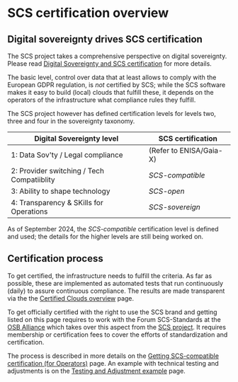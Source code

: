 # SCS certification overview

## Digital sovereignty drives SCS certification

The SCS project takes a comprehensive perspective on digital sovereignty.
Please read [Digital Sovereignty and SCS certification](digisov-and-cert)
for more details.

The basic level, control over data that at least allows to comply with the
European GDPR regulation, is *not* certified by SCS; while the SCS software
makes it easy to build (local) clouds that fulfill these, it depends on the
operators of the infrastructure what compliance rules they fulfill.

The SCS project however has defined certification levels for levels two,
three and four in the sovereignty taxonomy.

| Digital Sovereignty level         | SCS certification         |
|-----------------------------------|---------------------------|
| 1: Data Sov'ty / Legal compliance | (Refer to ENISA/Gaia-X)   |
| 2: Provider switching / Tech Compatiiblity | *SCS-compatible* |
| 3: Ability to shape technology    | *SCS-open*                |
| 4: Transparency & SKills for Operations    | *SCS-sovereign*  |

As of September 2024, the *SCS-compatible* certification level is defined
and used; the details for the higher levels are still being worked on.

## Certification process

To get certified, the infrastructure needs to fulfill the criteria.
As far as possible, these are implemented as automated tests that run
continuously (daily) to assure continuous compliance. The results are
made transparent via the the [Certified Clouds overview](overview) page.

To get officially certified with the right to use the SCS brand and getting
listed on this page requires to work with the Forum SCS-Standards at the
[OSB Alliance](https://osb-alliance.com/) which takes over this aspect
from the [SCS project](https://scs.community/). It requires membership
or certification fees to cover the efforts of standardization and
certification.

The process is described in more details on the
[Getting SCS-compatible certification (for Operators)](getting-scs-compatible-certified)
page. An example with technical testing and adjustments is on the
[Testing and Adjustment example](test-and-adapt-example) page.
